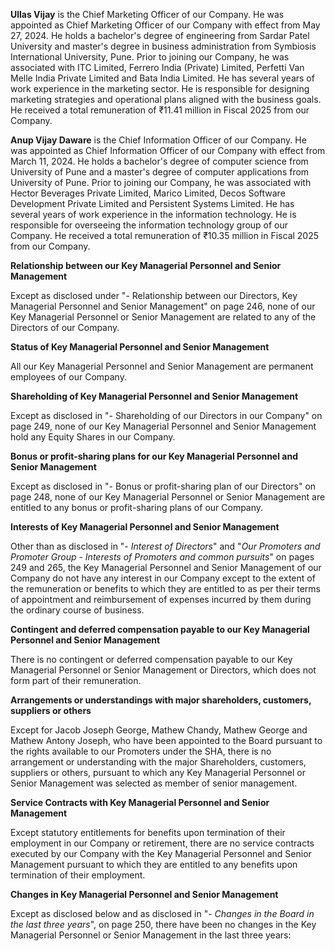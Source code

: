 **Ullas Vijay** is the Chief Marketing Officer of our Company. He was appointed as Chief Marketing Officer of our Company with effect from May 27, 2024. He holds a bachelor's degree of engineering from Sardar Patel University and master's degree in business administration from Symbiosis International University, Pune. Prior to joining our Company, he was associated with ITC Limited, Ferrero India (Private) Limited, Perfetti Van Melle India Private Limited and Bata India Limited. He has several years of work experience in the marketing sector. He is responsible for designing marketing strategies and operational plans aligned with the business goals. He received a total remuneration of ₹11.41 million in Fiscal 2025 from our Company.

**Anup Vijay Daware** is the Chief Information Officer of our Company. He was appointed as Chief Information Officer of our Company with effect from March 11, 2024. He holds a bachelor's degree of computer science from University of Pune and a master's degree of computer applications from University of Pune. Prior to joining our Company, he was associated with Hector Beverages Private Limited, Marico Limited, Decos Software Development Private Limited and Persistent Systems Limited. He has several years of work experience in the information technology. He is responsible for overseeing the information technology group of our Company. He received a total remuneration of ₹10.35 million in Fiscal 2025 from our Company.

**Relationship between our Key Managerial Personnel and Senior Management**

Except as disclosed under "- Relationship between our Directors, Key Managerial Personnel and Senior Management" on page 246, none of our Key Managerial Personnel or Senior Management are related to any of the Directors of our Company.

**Status of Key Managerial Personnel and Senior Management**

All our Key Managerial Personnel and Senior Management are permanent employees of our Company.

**Shareholding of Key Managerial Personnel and Senior Management**

Except as disclosed in "- Shareholding of our Directors in our Company" on page 249, none of our Key Managerial Personnel and Senior Management hold any Equity Shares in our Company.

**Bonus or profit-sharing plans for our Key Managerial Personnel and Senior Management**

Except as disclosed in "- Bonus or profit-sharing plan of our Directors" on page 248, none of our Key Managerial Personnel or Senior Management are entitled to any bonus or profit-sharing plans of our Company.

**Interests of Key Managerial Personnel and Senior Management**

Other than as disclosed in "- *Interest of Directors*" and "*Our Promoters and Promoter Group - Interests of Promoters and common pursuits*" on pages 249 and 265, the Key Managerial Personnel and Senior Management of our Company do not have any interest in our Company except to the extent of the remuneration or benefits to which they are entitled to as per their terms of appointment and reimbursement of expenses incurred by them during the ordinary course of business.

**Contingent and deferred compensation payable to our Key Managerial Personnel and Senior Management**

There is no contingent or deferred compensation payable to our Key Managerial Personnel or Senior Management or Directors, which does not form part of their remuneration.

**Arrangements or understandings with major shareholders, customers, suppliers or others**

Except for Jacob Joseph George, Mathew Chandy, Mathew George and Mathew Antony Joseph, who have been appointed to the Board pursuant to the rights available to our Promoters under the SHA, there is no arrangement or understanding with the major Shareholders, customers, suppliers or others, pursuant to which any Key Managerial Personnel or Senior Management was selected as member of senior management.

**Service Contracts with Key Managerial Personnel and Senior Management**

Except statutory entitlements for benefits upon termination of their employment in our Company or retirement, there are no service contracts executed by our Company with the Key Managerial Personnel and Senior Management pursuant to which they are entitled to any benefits upon termination of their employment.

**Changes in Key Managerial Personnel and Senior Management**

Except as disclosed below and as disclosed in "- *Changes in the Board in the last three years*", on page 250, there have been no changes in the Key Managerial Personnel or Senior Management in the last three years: